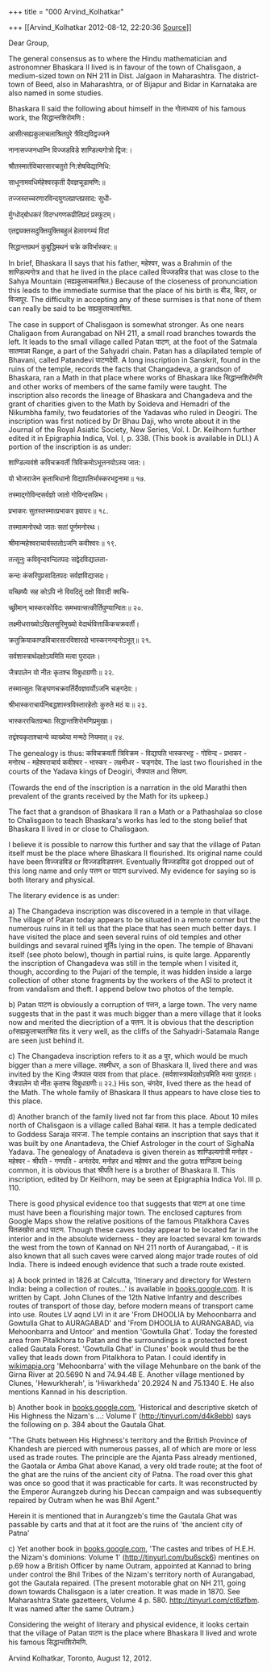 +++
title = "000 Arvind_Kolhatkar"

+++
[[Arvind_Kolhatkar	2012-08-12, 22:20:36 [Source](https://groups.google.com/g/samskrita/c/CAROrCK0BRo)]]



Dear Group,

  

The general consensus as to where the Hindu mathematician and astronomner Bhaskara II lived is in favour of the town of Chalisgaon, a medium-sized town on NH 211 in Dist. Jalgaon in Maharashtra. The district-town of Beed, also in Maharashtra, or of Bijapur and Bidar in Karnataka are also named in some studies.

  

Bhaskara II said the following about himself in the गोलाध्याय of his famous work, the सिद्धान्तशिरोमणि :

  

आसीत्सह्यकुलाचलाश्रितपुरे त्रैविद्यविद्वज्जने

नानासज्जनधाम्नि विज्जडविडे शाण्डिल्यगोत्रो द्विज:।

श्रौतस्मार्तविचारसारचतुरो नि:शेषविद्यानिधि:

साधूनामवधिर्महेश्वरकृती दैवज्ञचूडामणि:॥

तज्जस्तच्चरणारविन्दयुगलप्राप्तप्रसाद: सुधी-

र्मुग्धोद्बोधकरं विदग्धगणकप्रीतिप्रदं प्रस्फुटम्।

एतद्व्यक्तसदुक्तियुक्तिबहुलं हेलावगम्यं विदां

सिद्धान्तग्रथनं कुबुद्धिमथनं चक्रे कविर्भास्कर:॥

  

In brief, Bhaskara II says that his father, महेश्वर, was a Brahmin of the शाण्डिल्यगोत्र and that he lived in the place called विज्जडविड that was close to the Sahya Mountain (सह्यकुलाचलाश्रित.) Because of the closeness of pronunciation this leads to the immediate surmise that the place of his birth is बीड, बिदर, or विजापूर. The difficulty in accepting any of these surmises is that none of them can really be said to be सह्यकुलाचलाश्रित. 

  

The case in support of Chalisgaon is somewhat stronger. As one nears Chaligaon from Aurangabad on NH 211, a small road branches towards the left. It leads to the small village called Patan पाटण, at the foot of the Satmala सातमाळा Range, a part of the Sahyadri chain. Patan has a dilapilated temple of Bhavani, called Patandevi पाटणदेवी. A long inscription in Sanskrit, found in the ruins of the temple, records the facts that Changadeva, a grandson of Bhaskara, ran a Math in that place where works of Bhaskara like सिद्धान्तशिरोमणि and other works of members of the same family were taught. The inscription also records the lineage of Bhaskara and Changadeva and the grant of charities given to the Math by Soideva and Hemadri of the Nikumbha family, two feudatories of the Yadavas who ruled in Deogiri. The inscription was first noticed by Dr Bhau Daji, who wrote about it in the Journal of the Royal Asiatic Society, New Series, Vol. I. Dr. Keilhorn further edited it in Epigraphia Indica, Vol. I, p. 338. (This book is available in DLI.) A portion of the inscription is as under:

  

शाण्डिल्यवंशे कविचक्रवर्ती त्रिविक्रमोऽभूत्तनयोऽस्य जात:।

यो भोजराजेन कृताभिधानो विद्यापतिर्भास्करभट्टनामा॥ १७.

तस्माद्गोविन्दसर्वज्ञो जातो गोविन्दसन्निभः।

प्रभाकरः सुतस्तस्मात्प्रभाकर इवापरः॥ १८.

तस्मात्मनोरथो जातः सतां पूर्णमनोरथः।

श्रीमान्महेश्वराचार्यस्ततोऽजनि कवीश्वरः॥ १९.

तत्सूनुः कविवृन्दवन्दितपदः सद्वेदविद्यालता-

कन्दः कंसरिपुप्रसादितपदः सर्वज्ञविद्यासदः।

यच्छिष्यैः सह कोऽपि नो विवदितुं दक्षो विवादी क्वचि-

च्छ्रीमान् भास्करकोविदः समभवत्सत्कीर्तिपुण्यान्वितः॥ २०.

लक्ष्मीधराख्योऽखिलसूरिमुख्यो वेदार्थवित्तार्किकचक्रवर्ती।

क्रतुक्रियाकाण्डविचारसारविशारदो भास्करनन्दनोऽभूत्॥ २१.

सर्वशास्त्रार्थदक्षोऽयमिति मत्वा पुरादतः।

जैत्रपालेन यो नीतः कृतश्च विबुधाग्रणीः॥ २२.

तस्मात्सुतः सिङ्घणचक्रवर्तिर्दैवज्ञवर्योऽजनि चङ्गदेव:।

श्रीभास्कराचार्यनिबद्धशास्त्रविस्तारहेतोः कुरुते मठं यः॥ २३.

भास्कररचितग्रन्थाः सिद्धान्तशिरोमणिप्रमुखाः।

तद्वंश्यकृताश्चान्ये व्याख्येया मन्मठे नियमात्॥ २४.

  

The genealogy is thus: कविचक्रवर्ती त्रिविक्रम - विद्यापति भास्करभट्ट - गोविन्द - प्रभाकर - मनोरथ - महेश्वराचार्य कवीश्वर - भास्कर - लक्ष्मीधर - चङ्गदेव. The last two flourished in the courts of the Yadava kings of Deogiri, जैत्रपाल and सिंघण.

  

(Towards the end of the inscription is a narration in the old Marathi then prevalent of the grants received by the Math for its upkeep.)

  

The fact that a grandson of Bhaskara II ran a Math or a Pathashalaa so close to Chalisgaon to teach Bhaskara's works has led to the stong belief that Bhaskara II lived in or close to Chalisgaon.

  

I believe it is possible to narrow this further and say that the village of Patan itself must be the place where Bhaskara II flourished. Its original name could have been विज्जडविड or विज्जडविडपत्तन. Eventually विज्जडविड got dropped out of this long name and only पत्तन or पाटण survived. My evidence for saying so is both literary and physical.

  

The literary evidence is as under:

  

a\) The Changadeva inscription was discovered in a temple in that village. The village of Patan today appears to be situated in a remote corner but the numerous ruins in it tell us that the place that has seen much better days. I have visited the place and seen several ruins of old temples and other buildings and sevaral ruined मूर्तिs lying in the open. The temple of Bhavani itself (see photo below), though in partial ruins, is quite large. Apparently the inscription of Changadeva was still in the temple when I visited it, though, according to the Pujari of the temple, it was hidden inside a large collection of other stone fragments by the workers of the ASI to protect it from vandalism and theft. I append below two photos of the temple.

  

b\) Patan पाटण is obviously a corruption of पत्तन, a large town. The very name suggests that in the past it was much bigger than a mere village that it looks now and merited the diecription of a पत्तन. It is obvious that the description ofसह्यकुलाचलाश्रित fits it very well, as the cliffs of the Sahyadri-Satamala Range are seen just behind it.

  

c\) The Changadeva inscription refers to it as a पुर, which would be much bigger than a mere village. लक्ष्मीधर, a son of Bhaskara II, lived there and was invited by the King जैत्रपाल यादव from that place. (सर्वशास्त्रार्थदक्षोऽयमिति मत्वा पुरादतः। जैत्रपालेन यो नीतः कृतश्च विबुधाग्रणीः॥ २२.) His son, चंगदेव, lived there as the head of the Math. The whole family of Bhaskara II thus appears to have close ties to this place.

  

d\) Another branch of the family lived not far from this place. About 10 miles north of Chalisgaon is a village called Bahal बहाळ. It has a temple dedicated to Goddess Saraja सारजा. The temple contains an inscription that says that it was built by one Anantadeva, the Chief Astrologer in the court of SighaNa Yadava. The genealogy of Anatadeva is given therein as शाण्डिल्यगोत्री मनोहर - महेश्वर - श्रीपति - गणपति - अनंतदेव. मनोहर and महेश्वर and the gotra शाण्डिल्य being common, it is obvious that श्रीपति here is a brother of Bhaskara II. This inscription, edited by Dr Keilhorn, may be seen at Epigraphia Indica Vol. III p. 110.

  

There is good physical evidence too that suggests that पाटण at one time must have been a flourishing major town. The enclosed captures from Google Maps show the relative positions of the famous Pitalkhora Caves पितळखोरा and पाटण. Though these caves today appear to be located far in the interior and in the absolute widerness - they are loacted sevaral km towards the west from the town of Kannad on NH 211 north of Aurangabad, - it is also known that all such caves were carved along major trade routes of old India. There is indeed enough evidence that such a trade route existed.

  

a\) A book printed in 1826 at Calcutta, 'Itinerary and directory for Western India: being a collection of routes...' is available in [books.google.com](http://books.google.com). It is written by Capt. John Clunes of the 12th Native Infantry and describes routes of transport of those day, before modern means of transport came into use.
Routes LV aqnd LVI in it are 'From DHOOLIA by Mehoonbarra and Gowtulla Ghat to AURAGABAD' and 'From DHOOLIA to AURANGABAD, via Mehoonbarra and Untoor' and mention 'Gowtulla Ghat'. Today the forested area from Pitalkhora to Patan and the surroundings is a protected forest called Gautala Forest.  'Gowtulla Ghat' in Clunes' book would thus be the valley that leads down from Pitalkhora to Patan. I could identify in [wikimapia.org](http://wikimapia.org) 'Mehoonbarra' with the village Mehunbare on the bank of the Girna River at 20.5690 N and 74.94.48 E.
Another village mentioned by Clunes, 'Hewurkherah', is 'Hiwarkheda' 20.2924 N and 75.1340 E. He also mentions Kannad in his description.

  

b\) Another book in [books.google.com](http://books.google.com), 'Historical and descriptive sketch of His Highness the Nizam's ...: Volume I' (<http://tinyurl.com/d4k8ebb>) says the following on p. 384 about the Gautala Ghat.

  

"The Ghats between His Highness's territory and the British Province of Khandesh are pierced with numerous passes, all of which are more or less used as trade routes. The principle are the Ajanta Pass already mentioned, the Gaotala or Amba Ghat above Kanad, a very old trade route; at the foot of the ghat are the ruins of the ancient city of Patna. The road over this ghat was once so good that it was practicable for carts. It was reconstructed by the Emperor Aurangzeb during his Deccan campaign and was subsequently repaired by Outram when he was Bhil Agent."

  

Herein it is mentioned that in Aurangzeb's time the Gautala Ghat was passable by carts and that at it foot are the ruins of 'the ancient city of Patna'

  

c\) Yet another book in [books.google.com](http://books.google.com), 'The castes and tribes of H.E.H. the Nizam's dominions: Volume 1' (<http://tinyurl.com/bu6sck6>) mentines on p.69 how a British Officer by name Outram, appointed at Kannad to bring under control the Bhil Tribes of the Nizam's territory north of Aurangabad, got the Gautala repaired.
 (The present motorable ghat on NH 211, going down towards Chalisgaon is a later creation. It was made in 1870. See Maharashtra State gazetteers, Volume 4 p. 580. <http://tinyurl.com/ct6zfbm>. It was named after the same Outram.)

  

Considering the weight of literary and physical evidence, it looks certain that the village of Patan पाटण is the place where Bhaskara II lived and wrote his famous सिद्धान्तशिरोमणि.

  

Arvind Kolhatkar, Toronto, August 12, 2012.

  

  

  

  



  

